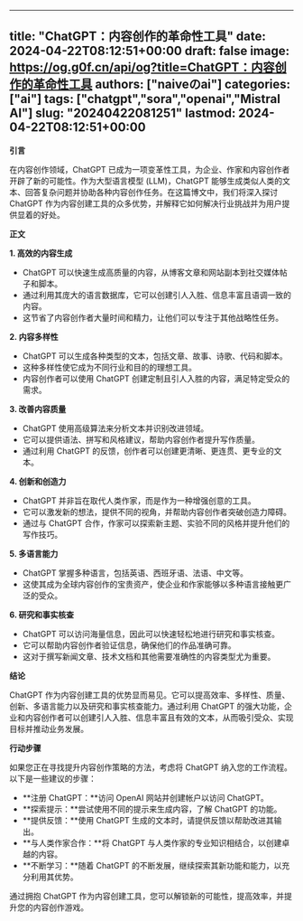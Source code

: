 
---
title: "ChatGPT：内容创作的革命性工具"
date: 2024-04-22T08:12:51+00:00
draft: false
image: https://og.g0f.cn/api/og?title=ChatGPT：内容创作的革命性工具
authors: ["naiveのai"]
categories: ["ai"]
tags: ["chatgpt","sora","openai","Mistral AI"]
slug: "20240422081251"
lastmod: 2024-04-22T08:12:51+00:00
---
**引言**

在内容创作领域，ChatGPT 已成为一项变革性工具，为企业、作家和内容创作者开辟了新的可能性。作为大型语言模型 (LLM)，ChatGPT 能够生成类似人类的文本、回答复杂问题并协助各种内容创作任务。在这篇博文中，我们将深入探讨 ChatGPT 作为内容创建工具的众多优势，并解释它如何解决行业挑战并为用户提供显着的好处。

**正文**

**1. 高效的内容生成**

* ChatGPT 可以快速生成高质量的内容，从博客文章和网站副本到社交媒体帖子和脚本。
* 通过利用其庞大的语言数据库，它可以创建引人入胜、信息丰富且语调一致的内容。
* 这节省了内容创作者大量时间和精力，让他们可以专注于其他战略性任务。

**2. 内容多样性**

* ChatGPT 可以生成各种类型的文本，包括文章、故事、诗歌、代码和脚本。
* 这种多样性使它成为不同行业和目的的理想工具。
* 内容创作者可以使用 ChatGPT 创建定制且引人入胜的内容，满足特定受众的需求。

**3. 改善内容质量**

* ChatGPT 使用高级算法来分析文本并识别改进领域。
* 它可以提供语法、拼写和风格建议，帮助内容创作者提升写作质量。
* 通过利用 ChatGPT 的反馈，创作者可以创建更清晰、更连贯、更专业的文本。

**4. 创新和创造力**

* ChatGPT 并非旨在取代人类作家，而是作为一种增强创意的工具。
* 它可以激发新的想法，提供不同的视角，并帮助内容创作者突破创造力障碍。
* 通过与 ChatGPT 合作，作家可以探索新主题、实验不同的风格并提升他们的写作技巧。

**5. 多语言能力**

* ChatGPT 掌握多种语言，包括英语、西班牙语、法语、中文等。
* 这使其成为全球内容创作的宝贵资产，使企业和作家能够以多种语言接触更广泛的受众。

**6. 研究和事实核查**

* ChatGPT 可以访问海量信息，因此可以快速轻松地进行研究和事实核查。
* 它可以帮助内容创作者验证信息，确保他们的作品准确可靠。
* 这对于撰写新闻文章、技术文档和其他需要准确性的内容类型尤为重要。

**结论**

ChatGPT 作为内容创建工具的优势显而易见。它可以提高效率、多样性、质量、创新、多语言能力以及研究和事实核查能力。通过利用 ChatGPT 的强大功能，企业和内容创作者可以创建引人入胜、信息丰富且有效的文本，从而吸引受众、实现目标并推动业务发展。

**行动步骤**

如果您正在寻找提升内容创作策略的方法，考虑将 ChatGPT 纳入您的工作流程。以下是一些建议的步骤：

* **注册 ChatGPT：**访问 OpenAI 网站并创建帐户以访问 ChatGPT。
* **探索提示：**尝试使用不同的提示来生成内容，了解 ChatGPT 的功能。
* **提供反馈：**使用 ChatGPT 生成的文本时，请提供反馈以帮助改进其输出。
* **与人类作家合作：**将 ChatGPT 与人类作家的专业知识相结合，以创建卓越的内容。
* **不断学习：**随着 ChatGPT 的不断发展，继续探索其新功能和能力，以充分利用其优势。

通过拥抱 ChatGPT 作为内容创建工具，您可以解锁新的可能性，提高效率，并提升您的内容创作游戏。